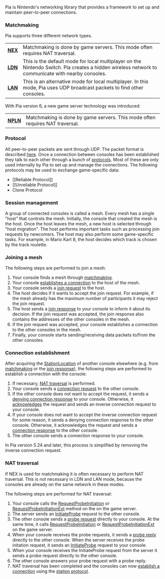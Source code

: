 Pia is Nintendo's networking library that provides a framework to set up and maintain peer-to-peer connections.

### Matchmaking
Pia supports three different network types.

<table>
  <tr>
    <td><b><a href="NEX-Overview-(Game-Servers)">NEX</a></b></td><td>Matchmaking is done by game servers. This mode often requires NAT traversal.</td>
  </tr>
  <tr>
    <td><b><a href="LDN-Protocol">LDN</a></b></td><td>This is the default mode for local multiplayer on the Nintendo Switch. Pia creates a hidden wireless network to communicate with nearby consoles.</td>
  </tr>
  <tr>
    <td><b><a href="LAN-Protocol">LAN</a></b></td><td>This is an alternative mode for local multiplayer. In this mode, Pia uses UDP broadcast packets to find other consoles.</td>
  </tr>
</table>

With Pia version 6, a new game server technology was introduced:

<table>
  <tr>
    <td><b><a href="NPLN-Servers">NPLN</a></b></td><td>Matchmaking is done by game servers. This mode often requires NAT traversal.</td>
  </tr>
</table>

### Protocol
All peer-to-peer packets are sent through UDP. The packet format is described [here](Pia-Protocol). Once a connection between consoles has been established they talk to each other through a bunch of [protocols](Pia-Protocols). Most of these are only used internally by Pia to set up and manage the connections. The following protocols may be used to exchange game-specific data:

* [[Reliable Protocol]]
* [[Unreliable Protocol]]
* Clone Protocol

### Session management
A group of connected consoles is called a mesh. Every mesh has a single "host" that controls the mesh. Initially, the console that created the mesh is the host. Once the host leaves the mesh, a new host is selected through "host migration". The host performs important tasks such as processing join requests by newcomers. The host may also perform some game-specific tasks. For example, in Mario Kart 8, the host decides which track is chosen by the track roulette.

### Joining a mesh
The following steps are performed to join a mesh:

1. Your console finds a mesh through [matchmaking](#matchmaking).
2. Your console [establishes a connection](#connection-establishment) to the host of the mesh.
3. Your console sends a [join request](Mesh-Protocol) to the host.
4. The host decides if it wants to accept the join request. For example, if the mesh already has the maximum number of participants it may reject the join request.
5. The host sends a [join response](Mesh-Protocol) to your console to inform it about its decision. If the join request was accepted, the join response also contains the addresses of the other consoles in the mesh.
6. If the join request was accepted, your console establishes a connection to the other consoles in the mesh.
7. Finally, your console starts sending/receiving data packets to/from the other consoles.

### Connection establishment
After acquiring the [StationLocation](Pia-Types#stationlocation) of another console elsewhere (e.g. from [matchmaking](#matchmaking) or the [join response](#joining-a-mesh)), the following steps are performed to establish a connection with the console:

1. If necessary, [NAT traversal](#nat-traversal) is performed.
2. Your console sends a [connection request](Station-Protocol#connection-request) to the other console.
3. If the other console does not want to accept the request, it sends a [denying connection response](Station-Protocol#connection-response-denying) to your console. Otherwise, it [acknowledges](Station-Protocol#ack) the request and sends an inverse connection request to your console.
4. If your console does not want to accept the inverse connection request for some reason, it sends a denying connection response to the other console. Otherwise, it acknowledges the request and sends a [connection response](Station-Protocol#connection-response-accepted) to the other console.
5. The other console sends a connection response to your console.

In Pia version 5.24 and later, this process is simplified by removing the inverse connection request.

### NAT traversal
If NEX is used for matchmaking it is often necessary to perform NAT traversal. This is not necessary in LDN and LAN mode, because the consoles are already on the same network in these modes.

The following steps are performed for NAT traversal:

1. Your console calls the [RequestProbeInitiation](NAT-Traversal-Protocol#1-requestprobeinitiation) or [RequestProbeInitiationExt](NAT-Traversal-Protocol#3-requestprobeinitiationext) method on the on the game server.
2. The server sends an [InitiateProbe](NAT-Traversal-Protocol#2-initiateprobe) request to the other console.
3. The other console sends a [probe request](NAT-Traversal-Protocol-(Pia)#probe-request) directly to your console. At the same time, it calls [RequestProbeInitiation](NAT-Traversal-Protocol#1-requestprobeinitiation) or [RequestProbeInitiationExt](NAT-Traversal-Protocol#3-requestprobeinitiationext) on the game server.
4. When your console receives the probe requests, it sends a [probe reply](NAT-Traversal-Protocol-(Pia)#probe-reply) directly to the other console. When the server receives the probe initation request, it sends an [InitiateProbe](NAT-Traversal-Protocol#2-initiateprobe) request to your console.
5. When your console receives the InitiateProbe request from the server it sends a probe request directly to the other console.
6. The other console answers your probe request with a probe reply.
7. NAT traversal has been completed and the consoles can now [establish a connection](#connection-establishment) using the [station protocol](Station-Protocol).